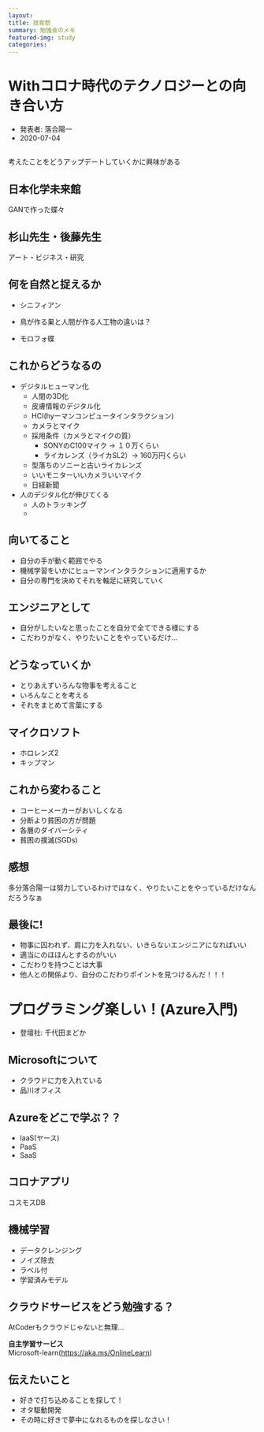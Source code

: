 ```yaml
---
layout: 
title: 技育祭
summary: 勉強会のメモ
featured-img: study
categories: 
---
```



# Withコロナ時代のテクノロジーとの向き合い方
- 発表者: 落合陽一
- 2020-07-04

## 
考えたことをどうアップデートしていくかに興味がある

## 日本化学未来館
GANで作った蝶々

## 杉山先生・後藤先生

アート・ビジネス・研究

## 何を自然と捉えるか
- シニフィアン
- 鳥が作る巣と人間が作る人工物の違いは？

- モロフォ蝶

## これからどうなるの
- デジタルヒューマン化
    - 人間の3D化
    - 皮膚情報のデジタル化
    - HCI(hyーマンコンピュータインタラクション)
    - カメラとマイク
    - 採用条件（カメラとマイクの質）
      - SONYのC100マイク -> １０万くらい
      - ライカレンズ（ライカSL2）-> 160万円くらい
    - 型落ちのソニーと古いライカレンズ
    - いいモニターいいカメラいいマイク
    - 日経新聞
- 人のデジタル化が伸びてくる
  - 人のトラッキング
  - 

## 向いてること
- 自分の手が動く範囲でやる 
- 機械学習をいかにヒューマンインタラクションに適用するか
- 自分の専門を決めてそれを軸足に研究していく

## エンジニアとして
- 自分がしたいなと思ったことを自分で全てできる様にする
- こだわりがなく、やりたいことをやっているだけ...

## どうなっていくか
- とりあえずいろんな物事を考えること
- いろんなことを考える
- それをまとめて言葉にする

## マイクロソフト
- ホロレンズ2
- キップマン

## これから変わること
- コーヒーメーカーがおいしくなる
- 分断より貧困の方が問題
- 各層のダイバーシティ
- 貧困の撲滅(SGDs)

## 感想
多分落合陽一は努力しているわけではなく、やりたいことをやっているだけなんだろうなぁ

## 最後に!
- 物事に囚われず、肩に力を入れない、いきらないエンジニアになればいい
- 適当にのほほんとするのがいい
- こだわりを持つことは大事
- 他人との関係より、自分のこだわりポイントを見つけるんだ！！！


# プログラミング楽しい！(Azure入門)
- 登壇社: 千代田まどか
  
## Microsoftについて
- クラウドに力を入れている
- 品川オフィス
  
## Azureをどこで学ぶ？？
- IaaS(ヤース)
- PaaS
- SaaS

## コロナアプリ
コスモスDB

## 機械学習
- データクレンジング
- ノイズ除去
- ラベル付
- 学習済みモデル

## クラウドサービスをどう勉強する？
AtCoderもクラウドじゃないと無理...  

**自主学習サービス**  
Microsoft-learn(https://aka.ms/OnlineLearn)

## 伝えたいこと
- 好きで打ち込めることを探して！
- オタ駆動開発
- その時に好きで夢中になれるものを探しなさい！
